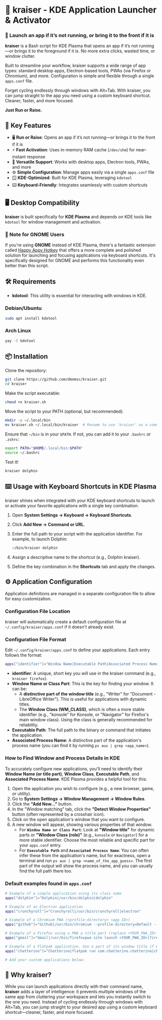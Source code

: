 # 🚀 kraiser - KDE Application Launcher & Activator

### 🧠 Launch an app if it’s not running, or bring it to the front if it is

**kraiser** is a Bash script for KDE Plasma that opens an app if it’s not running—or brings it to the foreground if it is. No more extra clicks, wasted time, or window clutter.

Built to streamline your workflow, kraiser supports a wide range of app types: standard desktop apps, Electron-based tools, PWAs (via Firefox or Chromium), and more. Configuration is simple and flexible through a single `apps.conf` file.

Forget cycling endlessly through windows with Alt+Tab. With kraiser, you can jump straight to the app you need using a custom keyboard shortcut. Cleaner, faster, and more focused.

**Just Run or Raise.**

## 🧩 Key Features

- 🖥️ **Run or Raise**: Opens an app if it’s not running—or brings it to the front if it is  
- ⚡ **Fast Activation**: Uses in-memory RAM cache (`/dev/shm`) for near-instant response  
- 🧩 **Versatile Support**: Works with desktop apps, Electron tools, PWAs, and more  
- ⚙️ **Simple Configuration**: Manage apps easily via a single `apps.conf` file  
- 🪟 **KDE-Optimized**: Built for KDE Plasma, leveraging `kdotool`  
- ⌨️ **Keyboard-Friendly**: Integrates seamlessly with custom shortcuts


## 🖥️ Desktop Compatibility

**kraiser** is built specifically for **KDE Plasma** and depends on KDE tools like `kdotool` for window management and activation.

### 🧠 Note for GNOME Users

If you're using **GNOME** instead of KDE Plasma, there's a fantastic extension called [Happy Appy Hotkey](https://extensions.gnome.org/extension/6057/happy-appy-hotkey/) that offers a more complete and polished solution for launching and focusing applications via keyboard shortcuts. It's specifically designed for GNOME and performs this functionality even better than this script.

## 🛠️ Requirements

- **kdotool**: This utility is essential for interacting with windows in KDE.

### Debian/Ubuntu

```bash
sudo apt install kdotool
```

### Arch Linux

```bash
yay -S kdotool
```

## 📦 Installation

Clone the repository:

```bash
git clone https://github.com/dmnmsc/kraiser.git
cd kraiser
```

Make the script executable:

```bash
chmod +x kraiser.sh
```

Move the script to your PATH (optional, but recommended):

```bash
mkdir -p ~/.local/bin
mv kraiser.sh ~/.local/bin/kraiser  # Rename to use 'kraiser' as a command
```

Ensure that `~/bin` is in your `$PATH`. If not, you can add it to your `.bashrc` or `.zshrc`:

```bash
export PATH="$HOME/.local/bin:$PATH"
source ~/.bashrc
```

Test it!
```bash
kraiser dolphin
```

## ⌨️ Usage with Keyboard Shortcuts in KDE Plasma

kraiser shines when integrated with your KDE keyboard shortcuts to launch or activate your favorite applications with a single key combination.

1. Open **System Settings → Keyboard → Keyboard Shortcuts**.
2. Click **Add New → Command or URL**.
3. Enter the full path to your script with the application identifier. For example, to launch Dolphin:

   ```bash
   ~/bin/kraiser dolphin
   ```

4. Assign a descriptive name to the shortcut (e.g., Dolphin kraiser).
5. Define the key combination in the **Shortcuts** tab and apply the changes.

## ⚙️ Application Configuration

Application definitions are managed in a separate configuration file to allow for easy customization.

### Configuration File Location

kraiser will automatically create a default configuration file at `~/.config/kraiser/apps.conf` if it doesn't already exist.

### Configuration File Format

Edit `~/.config/kraiser/apps.conf` to define your applications. Each entry follows the format:

```bash
apps["identifier"]="Window Name|Executable Path|Associated Process Name"
```

- **identifier**: A unique, short key you will use in the kraiser command (e.g., `kraiser firefox`).
- **Window Name or Class Part**: This is the key for finding your window. It can be:
    * A **distinctive part of the window title** (e.g., "Writer" for "Document - LibreOffice Writer"). This is useful for applications with dynamic titles.
    * The **Window Class (WM_CLASS)**, which is often a more stable identifier (e.g., "konsole" for Konsole, or "Navigator" for Firefox's main window class). Using the class is generally recommended for reliability.
- **Executable Path**: The full path to the binary or command that initiates the application.
- **Associated Process Name**: A distinctive part of the application's process name (you can find it by running `ps aux | grep <app_name>`).

### How to Find Window and Process Details in KDE

To accurately configure new applications, you'll need to identify their **Window Name (or title part)**, **Window Class**, **Executable Path**, and **Associated Process Name**. KDE Plasma provides a helpful tool for this:

1.  Open the application you wish to configure (e.g., a new browser, game, or utility).
2.  Go to **System Settings → Window Management → Window Rules**.
3.  Click the **"Add New..."** button.
4.  In the "Window matching" tab, click the **"Detect Window Properties"** button (often represented by a crosshair icon).
5.  Click on the open application's window that you want to configure.
6.  A new window will appear, showing various properties of that window.
    * For **`Window Name or Class Part`**: Look at **"Window title"** for dynamic parts or **"Window Class (role)"** (e.g., `konsole` or `Navigator`) for a more stable identifier. Choose the most reliable and specific part for your `apps.conf` entry.
    * For **`Executable Path`** and **`Associated Process Name`**: You can often infer these from the application's name, but for exactness, open a terminal and run `ps aux | grep <name_of_the_app_guess>`. The first part of the output will show the process name, and you can usually find the full path there too.

### Default examples found in `apps.conf`

```bash
# Example of a simple application using its class name
apps["dolphin"]="Dolphin|/usr/bin/dolphin|dolphin"

# Example of an Electron application
apps["crunchyroll"]="Crunchyroll|/usr/bin/crunchyroll|electron"

# Example of a Chromium PWA (<profile-directory> <app ID>)
apps["github"]="Github|/usr/bin/chromium --profile-directory=Default --app-id=hnpfjnhllnonngcglapefqaidbinmjnm|chromium"

# Example of a Firefox using a PWA a title part (replace <YOUR_PWA_ID> with the actual ID)
apps["gmail"]="Gmail|/usr/bin/firefoxpwa site launch <YOUR_PWA_ID>|firefoxpwa"

# Example of a Flatpak application. Use a part of its window title if WM_CLASS is empty or unreliable.
apps["chatterino"]="Chatterino|flatpak run com.chatterino.chatterino|chatterino"

# Add your custom applications below:

```

## 🤔 Why kraiser?

While you can launch applications directly with their command name, **kraiser** adds a layer of intelligence: it prevents multiple windows of the same app from cluttering your workspace and lets you instantly switch to the one you need. Instead of cycling endlessly through windows with Alt+Tab, you can jump straight to your desired app using a custom keyboard shortcut—cleaner, faster, and more focused.

